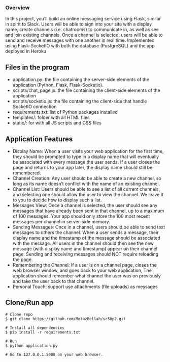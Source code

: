 ### Overview
In this project, you’ll build an online messaging service using Flask, similar in spirit to Slack. Users will be able to sign into your site with a display name, create channels (i.e. chatrooms) to communicate in, as well as see and join existing channels. Once a channel is selected, users will be able to send and receive messages with one another in real time. Implemented using Flask-SocketIO with both the database (PostgreSQL) and the app deployed in Heroku

## Files in the program
- application.py: the file containing the server-side elements of the application (Python, Flask, Flask-Socketio).
- scripts/chat_page.js: the file containing the client-side elements of the application
- scripts/socketio.js: the file containing the client-side that handle SocketIO connection
- requirements.txt: list of Python packages installed
- templates/: folder with all HTML files
- static/: for with all JS scripts and CSS files

## Application Features

- Display Name: When a user visits your web application for the first time, they should be prompted to type in a display name that will eventually be associated with every message the user sends. If a user closes the page and returns to your app later, the display name should still be remembered.
- Channel Creation: Any user should be able to create a new channel, so long as its name doesn’t conflict with the name of an existing channel.
- Channel List: Users should be able to see a list of all current channels, and selecting one should allow the user to view the channel. We leave it to you to decide how to display such a list.
- Messages View: Once a channel is selected, the user should see any messages that have already been sent in that channel, up to a maximum of 100 messages. Your app should only store the 100 most recent messages per channel in server-side memory.
- Sending Messages: Once in a channel, users should be able to send text messages to others the channel. When a user sends a message, their display name and the timestamp of the message should be associated with the message. All users in the channel should then see the new message (with display name and timestamp) appear on their channel page. Sending and receiving messages should NOT require reloading the page.
- Remembering the Channel: If a user is on a channel page, closes the web browser window, and goes back to your web application, The application should remember what channel the user was on previously and take the user back to that channel.
- Personal Touch: support use attachments (file uploads) as messages

## Clone/Run app
````
# Clone repo
$ git clone https://github.com/MotazBellah/sc50p2.git

# Install all dependencies
$ pip install -r requirements.txt

# Run
$ python application.py

# Go to 127.0.0.1:5000 on your web browser.
````
